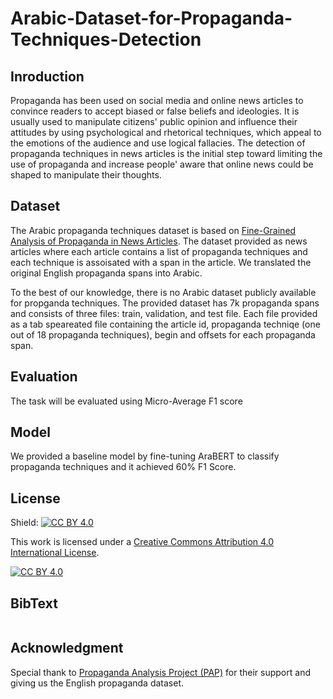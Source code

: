 # Arabic-Dataset-for-Propaganda-Techniques-Detection

## Inroduction 
Propaganda has been used on social media and online news articles to convince readers to accept biased or false beliefs and ideologies. It is usually used to manipulate citizens' public opinion and influence their attitudes by using psychological and rhetorical techniques, which appeal to the emotions of the audience and use logical fallacies. The detection of propaganda techniques in news articles is the initial step toward limiting the use of propaganda and increase people' aware that online news could be shaped to manipulate their thoughts.

## Dataset
The Arabic propaganda techniques dataset is based on [Fine-Grained Analysis of Propaganda in News Articles](https://propaganda.qcri.org/fine-grained-propaganda-emnlp.html). The dataset provided as news articles where each article contains a list of propaganda techniques and each technique is assoisated with a span in the article. We translated the original English propaganda spans into Arabic. <br>

To the best of our knowledge, there is no Arabic dataset publicly available for propganda techniques. The provided dataset has 7k propaganda spans and consists of three files: train, validation, and test file. Each file provided as a tab speareated file containing the article id, propaganda techniqe (one out of 18 propaganda techniques), begin and offsets for each propaganda span.<br> 

## Evaluation 
The task will be evaluated using Micro-Average F1 score

## Model
We provided a baseline model by fine-tuning AraBERT to classify propaganda techniques and it achieved 60% F1 Score.

## License
Shield: [![CC BY 4.0][cc-by-shield]][cc-by]

This work is licensed under a
[Creative Commons Attribution 4.0 International License][cc-by].

[![CC BY 4.0][cc-by-image]][cc-by]

[cc-by]: http://creativecommons.org/licenses/by/4.0/
[cc-by-image]: https://i.creativecommons.org/l/by/4.0/88x31.png
[cc-by-shield]: https://img.shields.io/badge/License-CC%20BY%204.0-lightgrey.svg

## BibText
```

```


## Acknowledgment
Special thank to [Propaganda Analysis Project (PAP)](https://propaganda.qcri.org/fine-grained-propaganda-emnlp.html) for their support and giving us the English propaganda dataset. 
